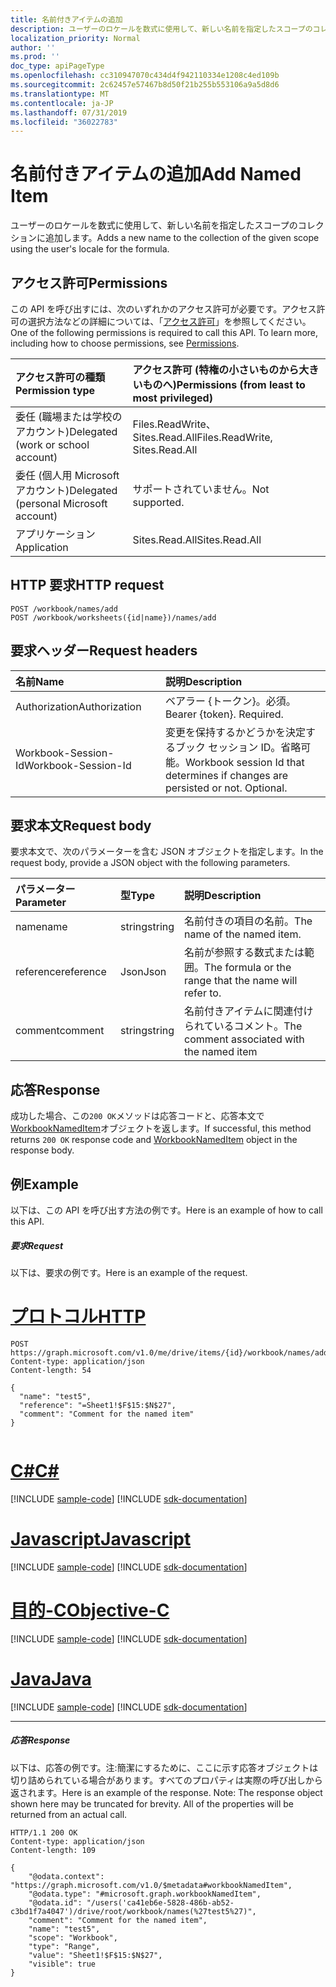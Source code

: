 ```yaml
---
title: 名前付きアイテムの追加
description: ユーザーのロケールを数式に使用して、新しい名前を指定したスコープのコレクションに追加します。
localization_priority: Normal
author: ''
ms.prod: ''
doc_type: apiPageType
ms.openlocfilehash: cc310947070c434d4f942110334e1208c4ed109b
ms.sourcegitcommit: 2c62457e57467b8d50f21b255b553106a9a5d8d6
ms.translationtype: MT
ms.contentlocale: ja-JP
ms.lasthandoff: 07/31/2019
ms.locfileid: "36022783"
---
```

# <a name="add-named-item"></a><span data-ttu-id="f2827-103">名前付きアイテムの追加</span><span class="sxs-lookup"><span data-stu-id="f2827-103">Add Named Item</span></span>

<span data-ttu-id="f2827-104">ユーザーのロケールを数式に使用して、新しい名前を指定したスコープのコレクションに追加します。</span><span class="sxs-lookup"><span data-stu-id="f2827-104">Adds a new name to the collection of the given scope using the user's locale for the formula.</span></span>

## <a name="permissions"></a><span data-ttu-id="f2827-105">アクセス許可</span><span class="sxs-lookup"><span data-stu-id="f2827-105">Permissions</span></span>
<span data-ttu-id="f2827-p101">この API を呼び出すには、次のいずれかのアクセス許可が必要です。アクセス許可の選択方法などの詳細については、「[アクセス許可](/graph/permissions-reference)」を参照してください。</span><span class="sxs-lookup"><span data-stu-id="f2827-p101">One of the following permissions is required to call this API. To learn more, including how to choose permissions, see [Permissions](/graph/permissions-reference).</span></span>

|<span data-ttu-id="f2827-108">アクセス許可の種類</span><span class="sxs-lookup"><span data-stu-id="f2827-108">Permission type</span></span>      | <span data-ttu-id="f2827-109">アクセス許可 (特権の小さいものから大きいものへ)</span><span class="sxs-lookup"><span data-stu-id="f2827-109">Permissions (from least to most privileged)</span></span>              |
|:--------------------|:---------------------------------------------------------|
|<span data-ttu-id="f2827-110">委任 (職場または学校のアカウント)</span><span class="sxs-lookup"><span data-stu-id="f2827-110">Delegated (work or school account)</span></span> | <span data-ttu-id="f2827-111">Files.ReadWrite、Sites.Read.All</span><span class="sxs-lookup"><span data-stu-id="f2827-111">Files.ReadWrite, Sites.Read.All</span></span>    |
|<span data-ttu-id="f2827-112">委任 (個人用 Microsoft アカウント)</span><span class="sxs-lookup"><span data-stu-id="f2827-112">Delegated (personal Microsoft account)</span></span> | <span data-ttu-id="f2827-113">サポートされていません。</span><span class="sxs-lookup"><span data-stu-id="f2827-113">Not supported.</span></span>    |
|<span data-ttu-id="f2827-114">アプリケーション</span><span class="sxs-lookup"><span data-stu-id="f2827-114">Application</span></span> | <span data-ttu-id="f2827-115">Sites.Read.All</span><span class="sxs-lookup"><span data-stu-id="f2827-115">Sites.Read.All</span></span> |

## <a name="http-request"></a><span data-ttu-id="f2827-116">HTTP 要求</span><span class="sxs-lookup"><span data-stu-id="f2827-116">HTTP request</span></span>
<!-- { "blockType": "ignored" } -->
```http
POST /workbook/names/add
POST /workbook/worksheets({id|name})/names/add

```
## <a name="request-headers"></a><span data-ttu-id="f2827-117">要求ヘッダー</span><span class="sxs-lookup"><span data-stu-id="f2827-117">Request headers</span></span>
| <span data-ttu-id="f2827-118">名前</span><span class="sxs-lookup"><span data-stu-id="f2827-118">Name</span></span>       | <span data-ttu-id="f2827-119">説明</span><span class="sxs-lookup"><span data-stu-id="f2827-119">Description</span></span>|
|:---------------|:----------|
| <span data-ttu-id="f2827-120">Authorization</span><span class="sxs-lookup"><span data-stu-id="f2827-120">Authorization</span></span>  | <span data-ttu-id="f2827-p102">ベアラー {トークン}。必須。</span><span class="sxs-lookup"><span data-stu-id="f2827-p102">Bearer {token}. Required.</span></span> |
| <span data-ttu-id="f2827-123">Workbook-Session-Id</span><span class="sxs-lookup"><span data-stu-id="f2827-123">Workbook-Session-Id</span></span>  | <span data-ttu-id="f2827-p103">変更を保持するかどうかを決定するブック セッション ID。省略可能。</span><span class="sxs-lookup"><span data-stu-id="f2827-p103">Workbook session Id that determines if changes are persisted or not. Optional.</span></span>|

## <a name="request-body"></a><span data-ttu-id="f2827-126">要求本文</span><span class="sxs-lookup"><span data-stu-id="f2827-126">Request body</span></span>
<span data-ttu-id="f2827-127">要求本文で、次のパラメーターを含む JSON オブジェクトを指定します。</span><span class="sxs-lookup"><span data-stu-id="f2827-127">In the request body, provide a JSON object with the following parameters.</span></span>

| <span data-ttu-id="f2827-128">パラメーター</span><span class="sxs-lookup"><span data-stu-id="f2827-128">Parameter</span></span>    | <span data-ttu-id="f2827-129">型</span><span class="sxs-lookup"><span data-stu-id="f2827-129">Type</span></span>   |<span data-ttu-id="f2827-130">説明</span><span class="sxs-lookup"><span data-stu-id="f2827-130">Description</span></span>|
|:---------------|:--------|:----------|
|<span data-ttu-id="f2827-131">name</span><span class="sxs-lookup"><span data-stu-id="f2827-131">name</span></span>|<span data-ttu-id="f2827-132">string</span><span class="sxs-lookup"><span data-stu-id="f2827-132">string</span></span>|<span data-ttu-id="f2827-133">名前付きの項目の名前。</span><span class="sxs-lookup"><span data-stu-id="f2827-133">The name of the named item.</span></span>|
|<span data-ttu-id="f2827-134">reference</span><span class="sxs-lookup"><span data-stu-id="f2827-134">reference</span></span>|<span data-ttu-id="f2827-135">Json</span><span class="sxs-lookup"><span data-stu-id="f2827-135">Json</span></span>|<span data-ttu-id="f2827-136">名前が参照する数式または範囲。</span><span class="sxs-lookup"><span data-stu-id="f2827-136">The formula or the range that the name will refer to.</span></span>|
|<span data-ttu-id="f2827-137">comment</span><span class="sxs-lookup"><span data-stu-id="f2827-137">comment</span></span>|<span data-ttu-id="f2827-138">string</span><span class="sxs-lookup"><span data-stu-id="f2827-138">string</span></span>|<span data-ttu-id="f2827-139">名前付きアイテムに関連付けられているコメント。</span><span class="sxs-lookup"><span data-stu-id="f2827-139">The comment associated with the named item</span></span>|

## <a name="response"></a><span data-ttu-id="f2827-140">応答</span><span class="sxs-lookup"><span data-stu-id="f2827-140">Response</span></span>

<span data-ttu-id="f2827-141">成功した場合、この`200 OK`メソッドは応答コードと、応答本文で[WorkbookNamedItem](../resources/nameditem.md)オブジェクトを返します。</span><span class="sxs-lookup"><span data-stu-id="f2827-141">If successful, this method returns `200 OK` response code and [WorkbookNamedItem](../resources/nameditem.md) object in the response body.</span></span>


## <a name="example"></a><span data-ttu-id="f2827-142">例</span><span class="sxs-lookup"><span data-stu-id="f2827-142">Example</span></span>
<span data-ttu-id="f2827-143">以下は、この API を呼び出す方法の例です。</span><span class="sxs-lookup"><span data-stu-id="f2827-143">Here is an example of how to call this API.</span></span>

##### <a name="request"></a><span data-ttu-id="f2827-144">要求</span><span class="sxs-lookup"><span data-stu-id="f2827-144">Request</span></span>
<span data-ttu-id="f2827-145">以下は、要求の例です。</span><span class="sxs-lookup"><span data-stu-id="f2827-145">Here is an example of the request.</span></span>

# <a name="httptabhttp"></a>[<span data-ttu-id="f2827-146">プロトコル</span><span class="sxs-lookup"><span data-stu-id="f2827-146">HTTP</span></span>](#tab/http)
<!-- {
  "blockType": "request",
  "name": "NamedItemcollection_add"
}-->
```http
POST https://graph.microsoft.com/v1.0/me/drive/items/{id}/workbook/names/add
Content-type: application/json
Content-length: 54

{
  "name": "test5",
  "reference": "=Sheet1!$F$15:$N$27",
  "comment": "Comment for the named item"
}


```
# <a name="ctabcsharp"></a>[<span data-ttu-id="f2827-147">C#</span><span class="sxs-lookup"><span data-stu-id="f2827-147">C#</span></span>](#tab/csharp)
[!INCLUDE [sample-code](../includes/snippets/csharp/nameditemcollection-add-csharp-snippets.md)]
[!INCLUDE [sdk-documentation](../includes/snippets/snippets-sdk-documentation-link.md)]

# <a name="javascripttabjavascript"></a>[<span data-ttu-id="f2827-148">Javascript</span><span class="sxs-lookup"><span data-stu-id="f2827-148">Javascript</span></span>](#tab/javascript)
[!INCLUDE [sample-code](../includes/snippets/javascript/nameditemcollection-add-javascript-snippets.md)]
[!INCLUDE [sdk-documentation](../includes/snippets/snippets-sdk-documentation-link.md)]

# <a name="objective-ctabobjc"></a>[<span data-ttu-id="f2827-149">目的-C</span><span class="sxs-lookup"><span data-stu-id="f2827-149">Objective-C</span></span>](#tab/objc)
[!INCLUDE [sample-code](../includes/snippets/objc/nameditemcollection-add-objc-snippets.md)]
[!INCLUDE [sdk-documentation](../includes/snippets/snippets-sdk-documentation-link.md)]

# <a name="javatabjava"></a>[<span data-ttu-id="f2827-150">Java</span><span class="sxs-lookup"><span data-stu-id="f2827-150">Java</span></span>](#tab/java)
[!INCLUDE [sample-code](../includes/snippets/java/nameditemcollection-add-java-snippets.md)]
[!INCLUDE [sdk-documentation](../includes/snippets/snippets-sdk-documentation-link.md)]

---


##### <a name="response"></a><span data-ttu-id="f2827-151">応答</span><span class="sxs-lookup"><span data-stu-id="f2827-151">Response</span></span>
<span data-ttu-id="f2827-p104">以下は、応答の例です。注:簡潔にするために、ここに示す応答オブジェクトは切り詰められている場合があります。すべてのプロパティは実際の呼び出しから返されます。</span><span class="sxs-lookup"><span data-stu-id="f2827-p104">Here is an example of the response. Note: The response object shown here may be truncated for brevity. All of the properties will be returned from an actual call.</span></span>
<!-- {
  "blockType": "response",
  "truncated": true,
  "@odata.type": "microsoft.graph.workbookNamedItem"
} -->
```http
HTTP/1.1 200 OK
Content-type: application/json
Content-length: 109

{
    "@odata.context": "https://graph.microsoft.com/v1.0/$metadata#workbookNamedItem",
    "@odata.type": "#microsoft.graph.workbookNamedItem",
    "@odata.id": "/users('ca41eb6e-5828-486b-ab52-c3bd1f7a4047')/drive/root/workbook/names(%27test5%27)",
    "comment": "Comment for the named item",
    "name": "test5",
    "scope": "Workbook",
    "type": "Range",
    "value": "Sheet1!$F$15:$N$27",
    "visible": true
}
```

<!-- uuid: 8fcb5dbc-d5aa-4681-8e31-b001d5168d79
2015-10-25 14:57:30 UTC -->
<!-- {
  "type": "#page.annotation",
  "description": "NamedItemCollection: add",
  "keywords": "",
  "section": "documentation",
  "suppressions": [
    "Warning: NamedItemcollection_add/value:
      Schemas type was 'Custom' which is not supported. Add a resource type to the definition of property: value"
  ],
  "tocPath": ""
}-->
